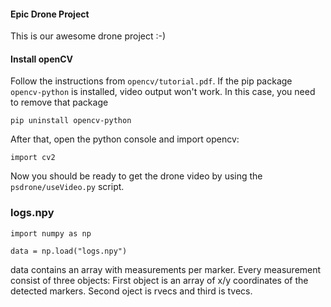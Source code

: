 #### Epic Drone Project

This is our awesome drone project :-)

#### Install openCV

Follow the instructions from ``opencv/tutorial.pdf``. If the pip package ``opencv-python`` is installed, video output won't work. In this case, you need to remove that package 

    pip uninstall opencv-python
   
After that, open the python console and import opencv:

    import cv2
    
Now you should be ready to get the drone video by using the ``psdrone/useVideo.py`` script.


### logs.npy

    import numpy as np

    data = np.load("logs.npy")

data contains an array with measurements per marker.
Every measurement consist of three objects:
First object is an array of x/y coordinates of the detected markers.
Second oject is rvecs and third is tvecs.
